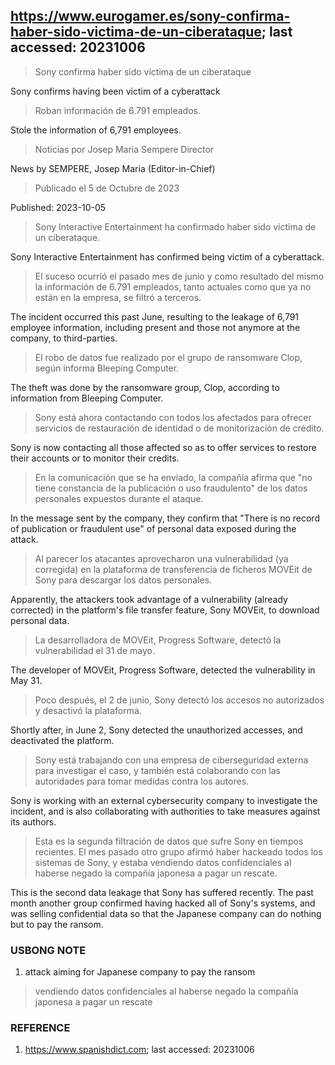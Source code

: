 ## https://www.eurogamer.es/sony-confirma-haber-sido-victima-de-un-ciberataque; last accessed: 20231006

> Sony confirma haber sido víctima de un ciberataque

Sony confirms having been victim of a cyberattack

> Roban información de 6.791 empleados.

Stole the information of 6,791 employees.

> Noticias por Josep Maria Sempere Director

News by SEMPERE, Josep Maria (Editor-in-Chief)

> Publicado el 5 de Octubre de 2023

Published: 2023-10-05

> Sony Interactive Entertainment ha confirmado haber sido víctima de un ciberataque.

Sony Interactive Entertainment has confirmed being victim of a cyberattack.

> El suceso ocurrió el pasado mes de junio y como resultado del mismo la información de 6.791 empleados, tanto actuales como que ya no están en la empresa, se filtró a terceros.

The incident occurred this past June, resulting to the leakage of 6,791 employee information, including present and those not anymore at the company, to third-parties.

> El robo de datos fue realizado por el grupo de ransomware Clop, según informa Bleeping Computer. 

The theft was done by the ransomware group, Clop, according to information from Bleeping Computer. 

> Sony está ahora contactando con todos los afectados para ofrecer servicios de restauración de identidad o de monitorización de crédito.

Sony is now contacting all those affected so as to offer services to restore their accounts or to monitor their credits.

> En la comunicación que se ha enviado, la compañía afirma que "no tiene constancia de la publicación o uso fraudulento" de los datos personales expuestos durante el ataque.

In the message sent by the company, they confirm that "There is no record of publication or fraudulent use" of personal data exposed during the attack.

> Al parecer los atacantes aprovecharon una vulnerabilidad (ya corregida) en la plataforma de transferencia de ficheros MOVEit de Sony para descargar los datos personales. 

Apparently, the attackers took advantage of a vulnerability (already corrected) in the  platform's file transfer feature, Sony MOVEit, to download personal data.

> La desarrolladora de MOVEit, Progress Software, detectó la vulnerabilidad el 31 de mayo. 

The developer of MOVEit, Progress Software, detected the vulnerability in May 31.

> Poco después, el 2 de junio, Sony detectó los accesos no autorizados y desactivó la plataforma.

Shortly after, in June 2, Sony detected the unauthorized accesses, and deactivated the platform.

> Sony está trabajando con una empresa de ciberseguridad externa para investigar el caso, y también está colaborando con las autoridades para tomar medidas contra los autores.

Sony is working with an external cybersecurity company to investigate the incident, and is also collaborating with authorities to take measures against its authors.

> Esta es la segunda filtración de datos que sufre Sony en tiempos recientes. El mes pasado otro grupo afirmó haber hackeado todos los sistemas de Sony, y estaba vendiendo datos confidenciales al haberse negado la compañía japonesa a pagar un rescate. 

This is the second data leakage that Sony has suffered recently. The past month another group confirmed having hacked all of Sony's systems, and was selling confidential data so that the Japanese company can do nothing but to pay the ransom.

### USBONG NOTE

1) attack aiming for Japanese company to pay the ransom

> vendiendo datos confidenciales al haberse negado la compañía japonesa a pagar un rescate

### REFERENCE

1) https://www.spanishdict.com; last accessed: 20231006
